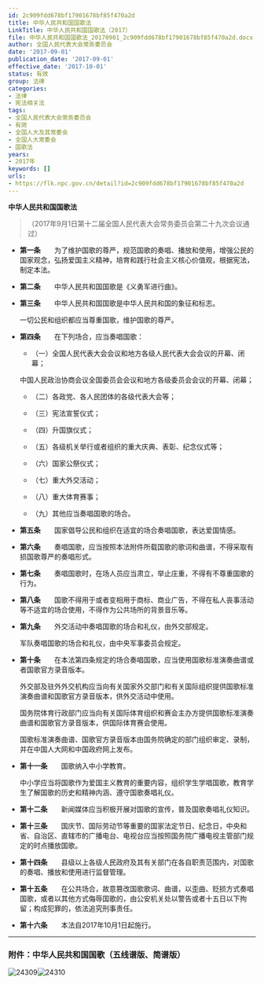 ```yaml
---
id: 2c909fdd678bf17901678bf85f470a2d
title: 中华人民共和国国歌法
LinkTitle: 中华人民共和国国歌法（2017）
file: 中华人民共和国国歌法_20170901_2c909fdd678bf17901678bf85f470a2d.docx
author: 全国人民代表大会常务委员会
date: '2017-09-01'
publication_date: '2017-09-01'
effective_date: '2017-10-01'
status: 有效
group: 法律
categories:
- 法律
- 宪法相关法
tags:
- 全国人民代表大会常务委员会
- 有效
- 全国人大及其常委会
- 全国人大常委会
- 国歌法
years:
- 2017年
keywords: []
urls:
- https://flk.npc.gov.cn/detail?id=2c909fdd678bf17901678bf85f470a2d
---
```


**中华人民共和国国歌法**

> （2017年9月1日第十二届全国人民代表大会常务委员会第二十九次会议通过）

- **第一条**　　为了维护国歌的尊严，规范国歌的奏唱、播放和使用，增强公民的国家观念，弘扬爱国主义精神，培育和践行社会主义核心价值观，根据宪法，制定本法。

- **第二条**　　中华人民共和国国歌是《义勇军进行曲》。

- **第三条**　　中华人民共和国国歌是中华人民共和国的象征和标志。

  一切公民和组织都应当尊重国歌，维护国歌的尊严。

- **第四条**　　在下列场合，应当奏唱国歌：

  - （一）全国人民代表大会会议和地方各级人民代表大会会议的开幕、闭幕；

  中国人民政治协商会议全国委员会会议和地方各级委员会会议的开幕、闭幕；

  - （二）各政党、各人民团体的各级代表大会等；

  - （三）宪法宣誓仪式；

  - （四）升国旗仪式；

  - （五）各级机关举行或者组织的重大庆典、表彰、纪念仪式等；

  - （六）国家公祭仪式；

  - （七）重大外交活动；

  - （八）重大体育赛事；

  - （九）其他应当奏唱国歌的场合。

- **第五条**　　国家倡导公民和组织在适宜的场合奏唱国歌，表达爱国情感。

- **第六条**　　奏唱国歌，应当按照本法附件所载国歌的歌词和曲谱，不得采取有损国歌尊严的奏唱形式。

- **第七条**　　奏唱国歌时，在场人员应当肃立，举止庄重，不得有不尊重国歌的行为。

- **第八条**　　国歌不得用于或者变相用于商标、商业广告，不得在私人丧事活动等不适宜的场合使用，不得作为公共场所的背景音乐等。

- **第九条**　　外交活动中奏唱国歌的场合和礼仪，由外交部规定。

  军队奏唱国歌的场合和礼仪，由中央军事委员会规定。

- **第十条**　　在本法第四条规定的场合奏唱国歌，应当使用国歌标准演奏曲谱或者国歌官方录音版本。

  外交部及驻外外交机构应当向有关国家外交部门和有关国际组织提供国歌标准演奏曲谱和国歌官方录音版本，供外交活动中使用。

  国务院体育行政部门应当向有关国际体育组织和赛会主办方提供国歌标准演奏曲谱和国歌官方录音版本，供国际体育赛会使用。

  国歌标准演奏曲谱、国歌官方录音版本由国务院确定的部门组织审定、录制，并在中国人大网和中国政府网上发布。

- **第十一条**　　国歌纳入中小学教育。

  中小学应当将国歌作为爱国主义教育的重要内容，组织学生学唱国歌，教育学生了解国歌的历史和精神内涵、遵守国歌奏唱礼仪。

- **第十二条**　　新闻媒体应当积极开展对国歌的宣传，普及国歌奏唱礼仪知识。

- **第十三条**　　国庆节、国际劳动节等重要的国家法定节日、纪念日，中央和省、自治区、直辖市的广播电台、电视台应当按照国务院广播电视主管部门规定的时点播放国歌。

- **第十四条**　　县级以上各级人民政府及其有关部门在各自职责范围内，对国歌的奏唱、播放和使用进行监督管理。

- **第十五条**　　在公共场合，故意篡改国歌歌词、曲谱，以歪曲、贬损方式奏唱国歌，或者以其他方式侮辱国歌的，由公安机关处以警告或者十五日以下拘留；构成犯罪的，依法追究刑事责任。

- **第十六条**　　本法自2017年10月1日起施行。

---

### 附件：中华人民共和国国歌（五线谱版、简谱版）

  ![24309](../images/2c909fdd678bf17901678bf85f470a2d/image_01.jpg)![24310](../images/2c909fdd678bf17901678bf85f470a2d/image_02.jpg)
